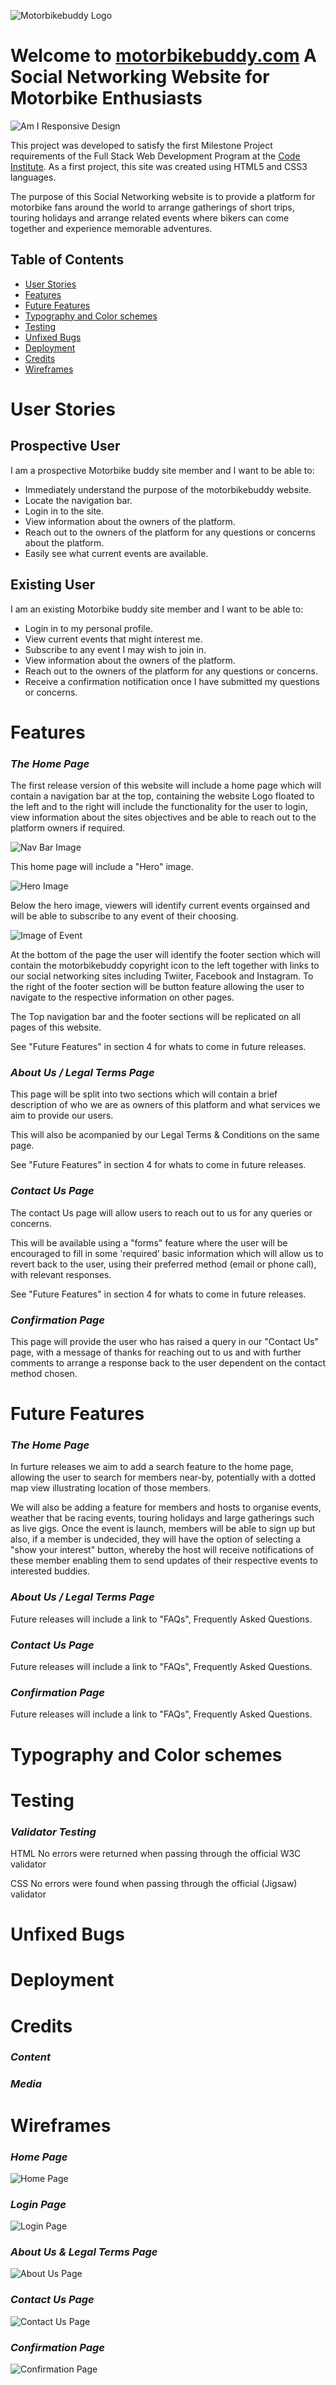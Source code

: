 ![Motorbikebuddy Logo](https://user-images.githubusercontent.com/86360744/127296637-c0bfef77-1349-4904-b565-662f2adbd157.jpg)

# Welcome to [motorbikebuddy.com](https://ricardoit-web.github.io/motorbikebuddy.com/) A Social Networking Website for Motorbike Enthusiasts

![Am I Responsive Design](../assets/docs/imgamiresponsive.jpg)

This project was developed to satisfy the first Milestone Project requirements of the Full Stack Web Development Program at the [Code Institute](https://www.codeinstitute.net). As a first project, this site was created using HTML5 and CSS3 languages.

The purpose of this Social Networking website is to provide a platform for motorbike fans around the world to arrange gatherings of short trips, touring holidays and arrange related events where bikers can come together and experience memorable adventures.



## Table of Contents
* [User Stories](User-Stories)
* [Features](Features)
* [Future Features](Future-Features)
* [Typography and Color schemes](Typography-and-Color-schemes)
* [Testing](Testing)
* [Unfixed Bugs](Unfixed-Bugs)
* [Deployment](Deployment)
* [Credits](Credits)
* [Wireframes](Wireframes)


# User Stories
## Prospective User

I am a prospective Motorbike buddy site member and I want to be able to:

* Immediately understand the purpose of the motorbikebuddy website.
* Locate the navigation bar.
* Login in to the site.
* View information about the owners of the platform.
* Reach out to the owners of the platform for any questions or concerns about the platform.
* Easily see what current events are available.

## Existing User

I am an existing Motorbike buddy site member and I want to be able to:

* Login in to my personal profile.
* View current events that might interest me.
* Subscribe to any event I may wish to join in.
* View information about the owners of the platform.
* Reach out to the owners of the platform for any questions or concerns.
* Receive a confirmation notification once I have submitted my questions or concerns.

# Features

### _**The Home Page**_

The first release version of this website will include a home page which will contain a navigation bar at the top, containing the website Logo floated to the left and to the right will include the functionality for the user to login, view information about the sites objectives and be able to reach out to the platform owners if required.

![Nav Bar Image](docs/READMEfiles/imageofnavbar.jpg)

This home page will include a "Hero" image.

![Hero Image](assets/images/photo21-1.jpg)

Below the hero image, viewers will identify current events orgainsed and will be able to subscribe to any event of their choosing.

![Image of Event](docs/READMEfiles/imageofevent.jpg)

At the bottom of the page the user will identify the footer section which will contain the motorbikebuddy copyright icon to the left together with links to our social networking sites including Twiiter, Facebook and Instagram. To the right of the footer section will be button feature allowing the user to navigate to the respective information on other pages.

The Top navigation bar and the footer sections will be replicated on all pages of this website.

See "Future Features" in section 4 for whats to come in future releases.

### _**About Us / Legal Terms Page**_

This page will be split into two sections which will contain a brief description of who we are as owners of this platform and what services we aim to provide our users.

This will also be acompanied by our Legal Terms & Conditions on the same page.

See "Future Features" in section 4 for whats to come in future releases.

### _**Contact Us Page**_

The contact Us page will allow users to reach out to us for any queries or concerns.

This will be available using a "forms" feature where the user will be encouraged to fill in some 'required' basic information which will allow us to revert back to the user, using their preferred method (email or phone call),  with relevant responses.

See "Future Features" in section 4 for whats to come in future releases.

### _**Confirmation Page**_

This page will provide the user who has raised a query in our "Contact Us" page, with a message of thanks for reaching out to us and with further comments to arrange a response back to the user dependent on the contact method chosen.

# Future Features

### _**The Home Page**_

In furture releases we aim to add a search feature to the home page, allowing the user to search for members near-by, potentially with a dotted map view illustrating location of those members.

We will also be adding a feature for members and hosts to organise events, weather that be racing events, touring holidays and large gatherings such as live gigs. 
Once the event is launch, members will be able to sign up but also, if a member is undecided, they will have the option of selecting a "show your interest" button, whereby the host will receive notifications of these member enabling them to send updates of their respective events to interested buddies.

### _**About Us / Legal Terms Page**_

Future releases will include a link to "FAQs", Frequently Asked Questions.

### _**Contact Us Page**_

Future releases will include a link to "FAQs", Frequently Asked Questions.

### _**Confirmation Page**_

Future releases will include a link to "FAQs", Frequently Asked Questions.

# Typography and Color schemes

# Testing

### _**Validator Testing**_

HTML
No errors were returned when passing through the official W3C validator

CSS
No errors were found when passing through the official (Jigsaw) validator

# Unfixed Bugs

# Deployment

# Credits

### _**Content**_

### _**Media**_

# Wireframes

### _**Home Page**_

![Home Page](docs/wireframes/home-page.jpg)

### _**Login Page**_

![Login Page](docs/wireframes/login-page.jpg)

### _**About Us & Legal Terms Page**_

![About Us Page](docs/wireframes/about-us-legal-terms-page.jpg)

### _**Contact Us Page**_

![Contact Us Page](docs/wireframes/contact-us-page.jpg)

### _**Confirmation Page**_

![Confirmation Page](docs/wireframes/confirmation-page.jpg)